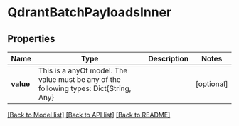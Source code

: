 # QdrantBatchPayloadsInner



## Properties
Name | Type | Description | Notes
------------ | ------------- | ------------- | -------------
**value** | This is a anyOf model. The value must be any of the following types: Dict{String, Any} |  | [optional] 





[[Back to Model list]](../README.md#models) [[Back to API list]](../README.md#api-endpoints) [[Back to README]](../README.md)


